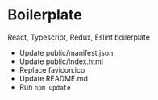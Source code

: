 # Boilerplate

React, Typescript, Redux, Eslint boilerplate

- Update public/manifest.json
- Update public/index.html
- Replace favicon.ico
- Update README.md
- Run `npm update`
